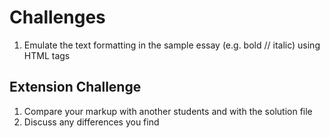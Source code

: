 # Challenges

1. Emulate the text formatting in the sample essay (e.g. bold // italic) using HTML tags

## Extension Challenge

1. Compare your markup with another students and with the solution file
2. Discuss any differences you find
